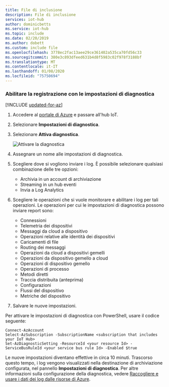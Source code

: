 ```yaml
---
title: File di inclusione
description: File di inclusione
services: iot-hub
author: dominicbetts
ms.service: iot-hub
ms.topic: include
ms.date: 02/20/2019
ms.author: dobett
ms.custom: include file
ms.openlocfilehash: 3778ec2fac13aee29ce361402a535ca70fd56c33
ms.sourcegitcommit: 380e3c893dfeed631b4d8f5983c02f978f3188bf
ms.translationtype: MT
ms.contentlocale: it-IT
ms.lasthandoff: 01/08/2020
ms.locfileid: "75750694"
---
```

### <a name="enable-logging-with-diagnostics-settings"></a>Abilitare la registrazione con le impostazioni di diagnostica

[!INCLUDE [updated-for-az](./updated-for-az.md)]

1. Accedere al [portale di Azure](https://portal.azure.com) e passare all'hub IoT.

2. Selezionare **Impostazioni di diagnostica**.

3. Selezionare **Attiva diagnostica**.

   ![Attivare la diagnostica](./media/iot-hub-diagnostics-settings/turnondiagnostics.png)

4. Assegnare un nome alle impostazioni di diagnostica.

5. Scegliere dove si vogliono inviare i log. È possibile selezionare qualsiasi combinazione delle tre opzioni:

   * Archivia in un account di archiviazione
   * Streaming in un hub eventi
   * Invia a Log Analytics

6. Scegliere le operazioni che si vuole monitorare e abilitare i log per tali operazioni. Le operazioni per cui le impostazioni di diagnostica possono inviare report sono:

   * Connessioni
   * Telemetria dei dispositivi
   * Messaggi da cloud a dispositivo
   * Operazioni relative alle identità dei dispositivi
   * Caricamenti di file
   * Routing dei messaggi
   * Operazioni da cloud a dispositivi gemelli
   * Operazioni da dispositivo gemello a cloud
   * Operazioni di dispositivo gemello
   * Operazioni di processo
   * Metodi diretti  
   * Traccia distribuita (anteprima)
   * Configurazioni
   * Flussi del dispositivo
   * Metriche del dispositivo

6. Salvare le nuove impostazioni. 

Per attivare le impostazioni di diagnostica con PowerShell, usare il codice seguente:

```azurepowershell
Connect-AzAccount
Select-AzSubscription -SubscriptionName <subscription that includes your IoT Hub>
Set-AzDiagnosticSetting -ResourceId <your resource Id> -ServiceBusRuleId <your service bus rule Id> -Enabled $true
```

Le nuove impostazioni diventano effettive in circa 10 minuti. Trascorso questo tempo, i log vengono visualizzati nella destinazione di archiviazione configurata, nel pannello **Impostazioni di diagnostica**. Per altre informazioni sulla configurazione della diagnostica, vedere [Raccogliere e usare i dati dei log dalle risorse di Azure](../articles/azure-monitor/platform/platform-logs-overview.md).
